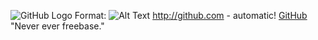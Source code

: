  ![GitHub Logo](/images/logo.png)
Format: ![Alt Text](url)
http://github.com - automatic!
[GitHub](http://github.com)
"Never ever freebase."
